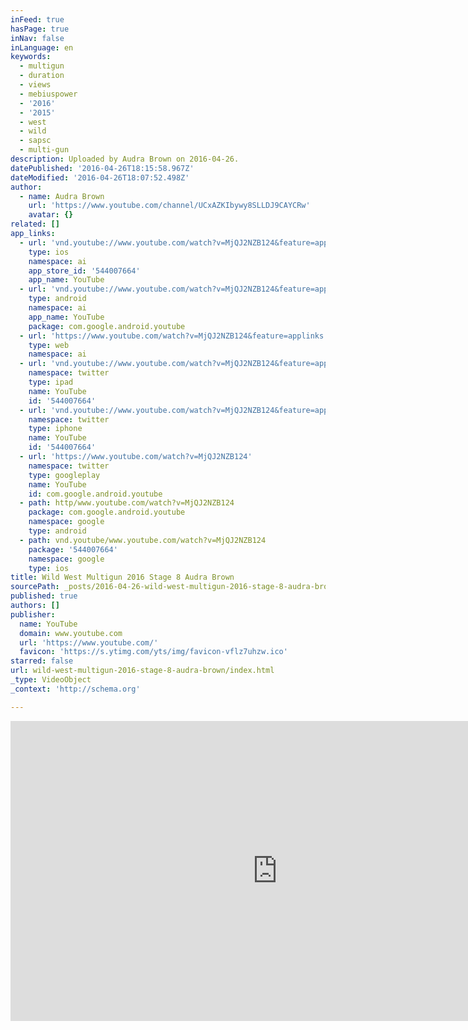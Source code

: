 ```yaml
---
inFeed: true
hasPage: true
inNav: false
inLanguage: en
keywords:
  - multigun
  - duration
  - views
  - mebiuspower
  - '2016'
  - '2015'
  - west
  - wild
  - sapsc
  - multi-gun
description: Uploaded by Audra Brown on 2016-04-26.
datePublished: '2016-04-26T18:15:58.967Z'
dateModified: '2016-04-26T18:07:52.498Z'
author:
  - name: Audra Brown
    url: 'https://www.youtube.com/channel/UCxAZKIbywy8SLLDJ9CAYCRw'
    avatar: {}
related: []
app_links:
  - url: 'vnd.youtube://www.youtube.com/watch?v=MjQJ2NZB124&feature=applinks'
    type: ios
    namespace: ai
    app_store_id: '544007664'
    app_name: YouTube
  - url: 'vnd.youtube://www.youtube.com/watch?v=MjQJ2NZB124&feature=applinks'
    type: android
    namespace: ai
    app_name: YouTube
    package: com.google.android.youtube
  - url: 'https://www.youtube.com/watch?v=MjQJ2NZB124&feature=applinks'
    type: web
    namespace: ai
  - url: 'vnd.youtube://www.youtube.com/watch?v=MjQJ2NZB124&feature=applinks'
    namespace: twitter
    type: ipad
    name: YouTube
    id: '544007664'
  - url: 'vnd.youtube://www.youtube.com/watch?v=MjQJ2NZB124&feature=applinks'
    namespace: twitter
    type: iphone
    name: YouTube
    id: '544007664'
  - url: 'https://www.youtube.com/watch?v=MjQJ2NZB124'
    namespace: twitter
    type: googleplay
    name: YouTube
    id: com.google.android.youtube
  - path: http/www.youtube.com/watch?v=MjQJ2NZB124
    package: com.google.android.youtube
    namespace: google
    type: android
  - path: vnd.youtube/www.youtube.com/watch?v=MjQJ2NZB124
    package: '544007664'
    namespace: google
    type: ios
title: Wild West Multigun 2016 Stage 8 Audra Brown
sourcePath: _posts/2016-04-26-wild-west-multigun-2016-stage-8-audra-brown.md
published: true
authors: []
publisher:
  name: YouTube
  domain: www.youtube.com
  url: 'https://www.youtube.com/'
  favicon: 'https://s.ytimg.com/yts/img/favicon-vflz7uhzw.ico'
starred: false
url: wild-west-multigun-2016-stage-8-audra-brown/index.html
_type: VideoObject
_context: 'http://schema.org'

---
```

<iframe src="https://cdn.embedly.com/widgets/media.html?url=https%3A%2F%2Fwww.youtube.com%2Fwatch%3Fv%3DMjQJ2NZB124%26feature%3Dyoutu.be&amp;src=https%3A%2F%2Fwww.youtube.com%2Fembed%2FMjQJ2NZB124%3Ffeature%3Doembed&amp;type=text%2Fhtml&amp;key=b7d04c9b404c499eba89ee7072e1c4f7&amp;schema=youtube" width="854" height="480" scrolling="no" frameborder="0" allowfullscreen="" style=""></iframe>